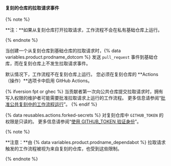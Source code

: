 #### 复刻的仓库的拉取请求事件

{% note %}

**注：**如果从复刻仓库打开拉取请求，工作流程不会在私有基础仓库上运行。

{% endnote %}

当创建一个从复刻仓库到基础仓库的拉取请求时，{% data variables.product.prodname_dotcom %} 发送 `pull_request` 事件到基础仓库，而在复刻仓库上不发生拉取请求事件。

默认情况下，工作流程不在复刻仓库上运行。 您必须在复刻仓库的 **Actions（操作）**选项卡中启用 GitHub Actions。

{% ifversion fpt or ghec %}
当贡献者第一次向公共仓库提交拉取请求时，拥有写入权限的维护者可能需要批准拉取请求上运行的工作流程。 更多信息请参阅“[批准公共复刻中的工作流程运行](/actions/managing-workflow-runs/approving-workflow-runs-from-public-forks)”。
{% endif %}

{% data reusables.actions.forked-secrets %} 对复刻仓库中 `GITHUB_TOKEN` 的权限是只读的。 更多信息请参阅“[使用 GITHUB_TOKEN 验证身份](/actions/configuring-and-managing-workflows/authenticating-with-the-github_token)”。

{% note %}

**注意：**由 {% data variables.product.prodname_dependabot %} 拉取请求触发的工作流程被视为来自复刻的仓库，也受到这些限制。

{% endnote %}
